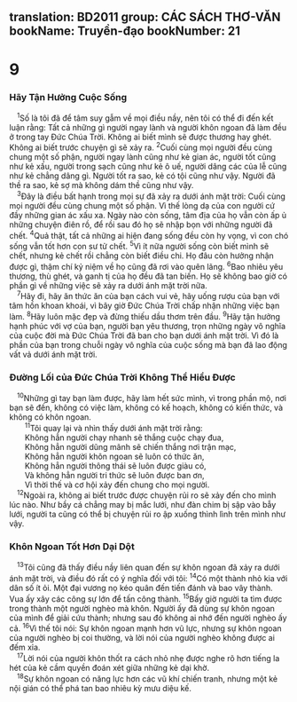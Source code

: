 translation: BD2011
group: CÁC SÁCH THƠ-VĂN
bookName: Truyền-đạo 
bookNumber: 21
-------

<div class="title"><h1>9</h1><h3>Hãy Tận Hưởng Cuộc Sống</h3></div>
<span class="verse tr_9_1"> <sup>1</sup>Số là tôi đã để tâm suy gẫm về mọi điều nầy, nên tôi có thể đi đến kết luận rằng: Tất cả những gì người ngay lành và người khôn ngoan đã làm đều ở trong tay Ðức Chúa Trời. Không ai biết mình sẽ được thương hay ghét. Không ai biết trước chuyện gì sẽ xảy ra. </span>
<span class="verse tr_9_2"><sup>2</sup>Cuối cùng mọi người đều cùng chung một số phận, người ngay lành cũng như kẻ gian ác, người tốt cũng như kẻ xấu, người trong sạch cũng như kẻ ô uế, người dâng các của lễ cũng như kẻ chẳng dâng gì. Người tốt ra sao, kẻ có tội cũng như vậy. Người đã thề ra sao, kẻ sợ mà không dám thề cũng như vậy.<br/></span>
<span class="verse tr_9_3"> <sup>3</sup>Ðây là điều bất hạnh trong mọi sự đã xảy ra dưới ánh mặt trời: Cuối cùng mọi người đều cùng chung một số phận. Vì thế lòng dạ của con người cứ đầy những gian ác xấu xa. Ngày nào còn sống, tâm địa của họ vẫn còn ấp ủ những chuyện điên rồ, để rồi sau đó họ sẽ nhập bọn với những người đã chết. </span>
<span class="verse tr_9_4"><sup>4</sup>Quả thật, tất cả những ai hiện đang sống đều còn hy vọng, vì con chó sống vẫn tốt hơn con sư tử chết. </span>
<span class="verse tr_9_5"><sup>5</sup>Vì ít nữa người sống còn biết mình sẽ chết, nhưng kẻ chết rồi chẳng còn biết điều chi. Họ đâu còn hưởng nhận được gì, thậm chí kỷ niệm về họ cũng đã rơi vào quên lãng. </span>
<span class="verse tr_9_6"><sup>6</sup>Bao nhiêu yêu thương, thù ghét, và ganh tị của họ đều đã tan biến. Họ sẽ không bao giờ có phần gì về những việc sẽ xảy ra dưới ánh mặt trời nữa.<br/></span>
<span class="verse tr_9_7"> <sup>7</sup>Hãy đi, hãy ăn thức ăn của bạn cách vui vẻ, hãy uống rượu của bạn với tâm hồn khoan khoái, vì bây giờ Ðức Chúa Trời chấp nhận những việc bạn làm. </span>
<span class="verse tr_9_8"><sup>8</sup>Hãy luôn mặc đẹp và đừng thiếu dầu thơm trên đầu. </span>
<span class="verse tr_9_9"><sup>9</sup>Hãy tận hưởng hạnh phúc với vợ của bạn, người bạn yêu thương, trọn những ngày vô nghĩa của cuộc đời mà Ðức Chúa Trời đã ban cho bạn dưới ánh mặt trời. Vì đó là phần của bạn trong chuỗi ngày vô nghĩa của cuộc sống mà bạn đã lao động vất vả dưới ánh mặt trời.<br/></span>
<div class="title"><h3>Ðường Lối của Ðức Chúa Trời Không Thể Hiểu Ðược</h3></div>
<span class="verse tr_9_10"> <sup>10</sup>Những gì tay bạn làm được, hãy làm hết sức mình, vì trong phần mộ, nơi bạn sẽ đến, không có việc làm, không có kế hoạch, không có kiến thức, và không có khôn ngoan.<br/></span>
<span class="verse tr_9_11">  <sup>11</sup>Tôi quay lại và nhìn thấy dưới ánh mặt trời rằng:<br/>  Không hẳn người chạy nhanh sẽ thắng cuộc chạy đua,<br/>  Không hẳn người dũng mãnh sẽ chiến thắng nơi trận mạc,<br/>  Không hẳn người khôn ngoan sẽ luôn có thức ăn,<br/>  Không hẳn người thông thái sẽ luôn được giàu có,<br/>  Và không hẳn người tri thức sẽ luôn được ban ơn,<br/>  Vì thời thế và cơ hội xảy đến chung cho mọi người.<br/></span>
<span class="verse tr_9_12"> <sup>12</sup>Ngoài ra, không ai biết trước được chuyện rủi ro sẽ xảy đến cho mình lúc nào. Như bầy cá chẳng may bị mắc lưới, như đàn chim bị sập vào bẫy lưới, người ta cũng có thể bị chuyện rủi ro ập xuống thình lình trên mình như vậy.<br/></span>
<div class="title"><h3>Khôn Ngoan Tốt Hơn Dại Dột</h3></div>
<span class="verse tr_9_13"> <sup>13</sup>Tôi cũng đã thấy điều nầy liên quan đến sự khôn ngoan đã xảy ra dưới ánh mặt trời, và điều đó rất có ý nghĩa đối với tôi: </span>
<span class="verse tr_9_14"><sup>14</sup>Có một thành nhỏ kia với dân số ít ỏi. Một đại vương nọ kéo quân đến tiến đánh và bao vây thành. Vua ấy xây các công sự lớn để tấn công thành. </span>
<span class="verse tr_9_15"><sup>15</sup>Bấy giờ người ta tìm được trong thành một người nghèo mà khôn. Người ấy đã dùng sự khôn ngoan của mình để giải cứu thành; nhưng sau đó không ai nhớ đến người nghèo ấy cả. </span>
<span class="verse tr_9_16"><sup>16</sup>Vì thế tôi nói: Sự khôn ngoan mạnh hơn vũ lực, nhưng sự khôn ngoan của người nghèo bị coi thường, và lời nói của người nghèo không được ai đếm xỉa.<br/></span>
<span class="verse tr_9_17"> <sup>17</sup>Lời nói của người khôn thốt ra cách nhỏ nhẹ được nghe rõ hơn tiếng la hét của kẻ cầm quyền đoán xét giữa những kẻ dại khờ.<br/></span>
<span class="verse tr_9_18"> <sup>18</sup>Sự khôn ngoan có năng lực hơn các vũ khí chiến tranh, nhưng một kẻ nội gián có thể phá tan bao nhiêu kỳ mưu diệu kế.<br/></span>

